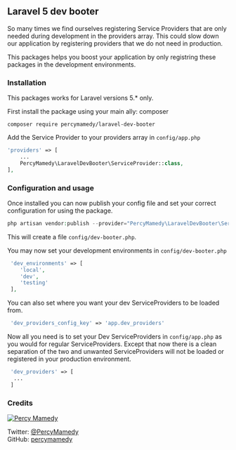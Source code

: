 ## Laravel 5 dev booter

So many times we find ourselves registering Service Providers that are 
only needed during development in the providers array. This could slow down 
our application by registering providers that we do not need in production.

This packages helps you boost your application by only registring these packages in the
development environments.

### Installation

This packages works for Laravel versions 5.* only.
 
 First install the package using your main ally: composer
 
 ```
 composer require percymamedy/laravel-dev-booter
 ```
 
 Add the Service Provider to your providers array in ```config/app.php```
 
 ```php
 'providers' => [
     ...
     PercyMamedy\LaravelDevBooter\ServiceProvider::class,
 ],
 ```
 
### Configuration and usage

Once installed you can now publish your config file and set your correct configuration for using the package.
 
```php
php artisan vendor:publish --provider="PercyMamedy\LaravelDevBooter\ServiceProvider" --tag="config"
```
 
This will create a file ```config/dev-booter.php```.
 
You may now set your development environments in ```config/dev-booter.php```
 
```php
 'dev_environments' => [
    'local',
    'dev',
    'testing'
 ],
```
 
You can also set where you want your dev ServiceProviders to be loaded from.
 
```php
 'dev_providers_config_key' => 'app.dev_providers'
```
 
Now all you need is to set your Dev ServiceProviders in ```config/app.php``` as you would for regular
ServiceProviders. Except that now there is a clean separation of the two and unwanted ServiceProviders will
not be loaded or registered in your production environment.
 
```php
 'dev_providers' => [
  ...
 ]
```

### Credits

[![Percy Mamedy](https://img.shields.io/badge/Author-Percy%20Mamedy-orange.svg)](https://twitter.com/PercyMamedy)

Twitter: [@PercyMamedy](https://twitter.com/PercyMamedy)
<br/>
GitHub: [percymamedy](https://github.com/percymamedy)
 
 
 
 
 
